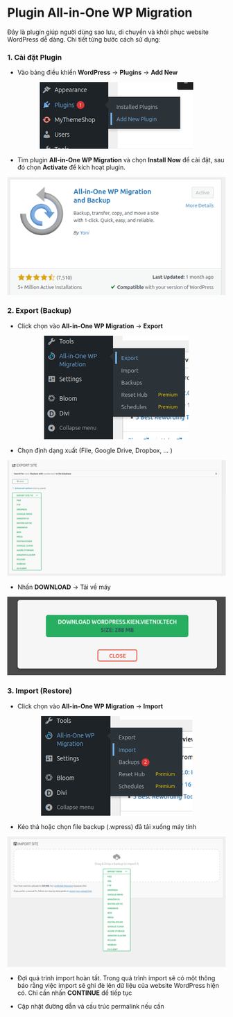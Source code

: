 # Plugin All-in-One WP Migration
Đây là plugin giúp người dùng sao lưu, di chuyển và khôi phục website WordPress dễ dàng. Chi tiết từng bước cách sử dụng:
### 1. Cài đặt Plugin
- Vào bảng điều khiển **WordPress** -> **Plugins** -> **Add New**
<div align="center">

![Hình ảnh](./images/1.png)

</div>

- Tìm plugin **All-in-One WP Migration** và chọn **Install Now** để cài đặt, sau đó chọn **Activate** để kích hoạt plugin.
<div align="center">

![Hình ảnh](./images/1.1.png)

</div>

### 2. Export (Backup)

- Click chọn vào **All-in-One WP Migration** -> **Export**

<div align="center">

![Hình ảnh](./images/2.png)

</div>


- Chọn định dạng xuất (File, Google Drive, Dropbox, ... )

<div align="center">

![Hình ảnh](./images/2.1.png)

</div>


- Nhấn **DOWNLOAD** -> Tải về máy

<div align="center">

![Hình ảnh](./images/2.2.png)

</div>


### 3. Import (Restore)

- Click chọn vào **All-in-One WP Migration** -> **Import**

<div align="center">

![Hình ảnh](./images/3.png)

</div>


- Kéo thả hoặc chọn file backup (.wpress) đã tải xuống máy tính

<div align="center">

![Hình ảnh](./images/3.1.png)

</div>


- Đợi quá trình import hoàn tất. Trong quá trình import sẽ có một thông báo rằng việc import sẽ ghi đè lên dữ liệu của website WordPress hiện có. Chỉ cần nhấn **CONTINUE** để tiếp tục

- Cập nhật đường dẫn và cấu trúc permalink nếu cần
